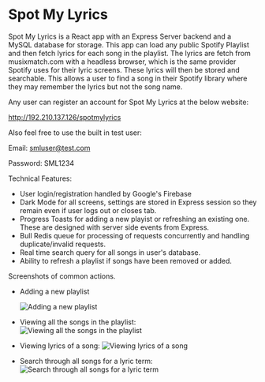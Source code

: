 # Spot My Lyrics

Spot My Lyrics is a React app with an Express Server backend and a MySQL database for storage. 
This app can load any public Spotify Playlist and then fetch lyrics for each song in the playlist. 
The lyrics are fetch from musixmatch.com with a headless browser, which is the same provider Spotify uses for their lyric screens.
These lyrics will then be stored and searchable. 
This allows a user to find a song in their Spotify library where they may remember the lyrics but not the song name.

Any user can register an account for Spot My Lyrics at the below website:

http://192.210.137.126/spotmylyrics

Also feel free to use the built in test user:

Email: smluser@test.com

Password: SML1234

Technical Features:
* User login/registration handled by Google's Firebase
* Dark Mode for all screens, settings are stored in Express session so they remain even if user logs out or closes tab.
* Progress Toasts for adding a new playist or refreshing an existing one. These are designed with server side events from Express.
* Bull Redis queue for processing of requests concurrently and handling duplicate/invalid requests.
* Real time search query for all songs in user's database.
* Ability to refresh a playlist if songs have been removed or added.


Screenshots of common actions.
* Adding a new playlist

  ![Adding a new playlist](https://i.imgur.com/xdExVLb.png)

* Viewing all the songs in the playlist:
 ![Viewing all the songs in the playlist](https://i.imgur.com/qRdBUTN.png)
 
 * Viewing lyrics of a song:
 ![Viewing lyrics of a song](https://i.imgur.com/XkY8u5I.png)
 
 * Search through all songs for a lyric term:
   ![Search through all songs for a lyric term](https://i.imgur.com/iNoa2y9.png)
